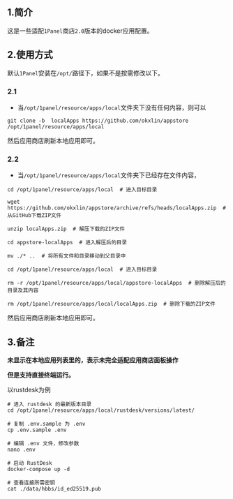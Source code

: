 ## 1.简介
这是一些适配`1Panel`商店`2.0`版本的docker应用配置。


## 2.使用方式

默认`1Panel`安装在`/opt/`路径下，如果不是按需修改以下。


### 2.1 
- 当`/opt/1panel/resource/apps/local`文件夹下没有任何内容，则可以

```shell
git clone -b  localApps https://github.com/okxlin/appstore /opt/1panel/resource/apps/local
```
然后应用商店刷新本地应用即可。

###  2.2
-  当`/opt/1panel/resource/apps/local`文件夹下已经存在文件内容，

```shell
cd /opt/1panel/resource/apps/local  # 进入目标目录

wget https://github.com/okxlin/appstore/archive/refs/heads/localApps.zip  # 从GitHub下载ZIP文件

unzip localApps.zip  # 解压下载的ZIP文件

cd appstore-localApps  # 进入解压后的目录

mv ./* ..  # 将所有文件和目录移动到父目录中

cd /opt/1panel/resource/apps/local  # 进入目标目录

rm -r /opt/1panel/resource/apps/local/appstore-localApps  # 删除解压后的目录及其内容

rm /opt/1panel/resource/apps/local/localApps.zip  # 删除下载的ZIP文件

```


然后应用商店刷新本地应用即可。


## 3.备注

**未显示在本地应用列表里的，表示未完全适配应用商店面板操作**

**但是支持直接终端运行。**

以rustdesk为例

```shell
# 进入 rustdesk 的最新版本目录
cd /opt/1panel/resource/apps/local/rustdesk/versions/latest/

# 复制 .env.sample 为 .env
cp .env.sample .env

# 编辑 .env 文件，修改参数
nano .env

# 启动 RustDesk
docker-compose up -d

# 查看连接所需密钥
cat ./data/hbbs/id_ed25519.pub

```
